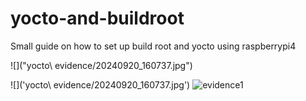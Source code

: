 # yocto-and-buildroot
Small guide on how to set up build root and yocto using raspberrypi4

![]("yocto\ evidence/20240920_160737.jpg")

![]('yocto\ evidence/20240920_160737.jpg')
![evidence1](https://www.dropbox.com/scl/fi/tjye4szlj36r6r8bbprw9/applying-commands.jpg?rlkey=rdevfid8w0j7ager3i3axilua&st=f96kk7as&dl=0)
